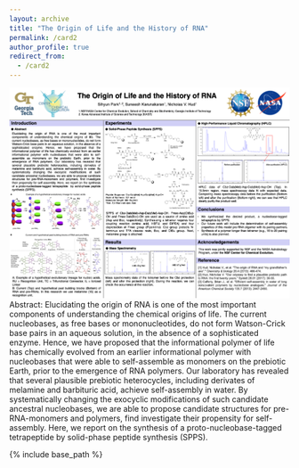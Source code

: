 ```yaml
---
layout: archive
title: "The Origin of Life and the History of RNA"
permalink: /card2
author_profile: true
redirect_from: 
  - /card2
---
```

![Surrogate](../images/presentation2.png)
Abstract: Elucidating the origin of RNA is one of the most important components of understanding the chemical origins of life. The current nucleobases, as free bases or mononucleotides, do not form Watson-Crick base pairs in an aqueous solution, in the absence of a sophisticated enzyme. Hence, we have proposed that the informational polymer of life has chemically evolved from an earlier informational polymer with nucleobases that were able to self-assemble as monomers on the prebiotic Earth, prior to the emergence of RNA polymers. Our laboratory has revealed that several plausible prebiotic heterocycles, including derivates of melamine and barbituric acid, achieve self-assembly in water. By systematically changing the exocyclic modifications of such candidate ancestral nucleobases, we are able to propose candidate structures for pre-RNA-monomers and polymers, find investigate their propensity for self-assembly. Here, we report on the synthesis of a proto-nucleobase-tagged tetrapeptide  by solid-phase peptide synthesis (SPPS).

{% include base_path %}
